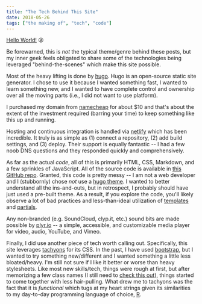 ```yaml
---
title: "The Tech Behind This Site"
date: 2018-05-26
tags: ["the making of", "tech", "code"]
---
```

[Hello World!](https://en.wikipedia.org/wiki/%22Hello,_World!%22_program) 😜

Be forewarned, this is *not* the typical theme/genre behind these posts, but my
inner geek feels obligated to share some of the technologies
being leveraged "behind-the-scenes" which make this site possible.

Most of the heavy lifting is done by [hugo](https://gohugo.io/). Hugo is an
open-source static site generator. I chose to use it because I wanted something
fast, I wanted to learn something new, and I wanted to have complete control
and ownership over all the moving parts (i.e., I did not want to use platform).

I purchased my domain from [namecheap](https://www.namecheap.com/) for about $10
and that's about the extent of the investment required (barring your time) to
keep something like this up and running.

Hosting and continuous integration is handled via [netlify](https://www.netlify.com/)
which has been incredible. It truly is as simple as (1) connect a repository,
(2) add build settings, and (3) deploy. Their support is equally fantastic -- I
had a few noob DNS questions and they responded quickly and comprehensively.

As far as the actual *code*, all of this is primarily HTML, CSS, Markdown, and a
few sprinkles of JavaScript. All of the source code is available in [this GitHub repo](https://github.com/JasonAizkalns/jivarsound.com).
Granted, this code is pretty messy -- I am not a web developer and I (stubbornly)
chose *not* use a [hugo theme](https://themes.gohugo.io/). I wanted to better
understand all the ins-and-outs, but in retrospect, I probably should have just used a
pre-built theme. As a result, if you explore the code, you'll likely observe a lot
of bad practices and less-than-ideal utilization of [templates](https://gohugo.io/templates/)
and [partials](https://gohugo.io/templates/partials/).

Any non-branded (e.g. SoundCloud, clyp.it, etc.) sound bits are made possible
by [plyr.io](https://plyr.io/) -- a simple, accessible, and customizable media
player for video, audio, YouTube, and Vimeo.

Finally, I did use another piece of tech worth calling out. Specifically, this
site leverages [tachyons](https://tachyons.io/) for its CSS. In the past, I have
used [bootstrap](https://getbootstrap.com/), but I wanted to try something
new/different and I wanted something a little less bloated/heavy. I'm still not sure
if I like it better or worse than heavy stylesheets. Like most new skills/tech, things
were rough at first, but after memorizing a few class names (I still need to [check this out](https://tachyons.pro/)),
things started to come together with less hair-pulling. What drew me to tachyons was the fact that
it is *functional* which tugs at my heart strings given its similarities to my
day-to-day programming language of choice, [R](https://www.r-project.org/).
